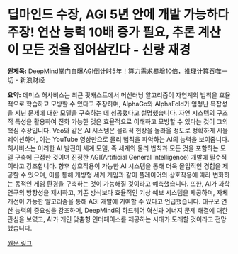 # 딥마인드 수장, AGI 5년 안에 개발 가능하다 주장! 연산 능력 10배 증가 필요, 추론 계산이 모든 것을 집어삼킨다 - 신랑 재경

**원제목:** DeepMind掌门自曝AGI倒计时5年！算力需求暴增10倍，推理计算吞噬一切 - 新浪财经

**요약:** 데미스 허사비스는 최근 팟캐스트에서 머신러닝 알고리즘이 자연계의 법칙을 효율적으로 학습하고 모방할 수 있다고 주장하며, AlphaGo와 AlphaFold가 엄청난 복잡성을 지닌 문제에 대한 모델을 구축하는 데 성공했다고 설명했습니다.  자연 시스템의 구조적 특성을 활용하여 진화 가능한 것은 효율적으로 이해하고 모방할 수 있다는 것이 그의 핵심 주장입니다.  Veo와 같은 AI 시스템은 물리적 현상을 놀라울 정도로 정확하게 시뮬레이션하며, 이는 YouTube 영상만으로 물리 법칙을 파악하는 AI의 능력을 보여줍니다.  허사비스는 이러한 AI 발전이 세계 모델, 즉 세계의 물리 법칙과 모든 것을 포함하는 모델 구축에 근접한 것이며 진정한 AGI(Artificial General Intelligence) 개발에 필수적이라고 강조합니다.  향후 상호작용이 가능한 AI 시스템을 통해 더욱 몰입적인 경험을 제공할 수 있으며, 이를 통해  개방형 세계 게임과 같이 플레이어의 상호작용에 따라 변화하는 동적인 게임 환경을 구축하는 것이 가능해질 것이라고 예측했습니다.  또한, AI가 과학 연구의 방향성을 제시하고, 기존 방식보다 효율적인 기상 예보 시스템을 제공하며, 자체 개선이 가능한 알고리즘을 통해 AGI 개발에 기여할 수 있다고 언급했습니다.  대규모 연산 능력의 중요성을 강조하며, DeepMind의 하드웨어 혁신과 에너지 문제 해결에 대한 관심을 보였고,  AI가 개인 맞춤형 인터페이스를 제공하는 시대가 도래할 것이라고 전망했습니다.

[원문 링크](https://cj.sina.cn/articles/view/5703921756/153faf05c019026vxk?froms=ggmp)

